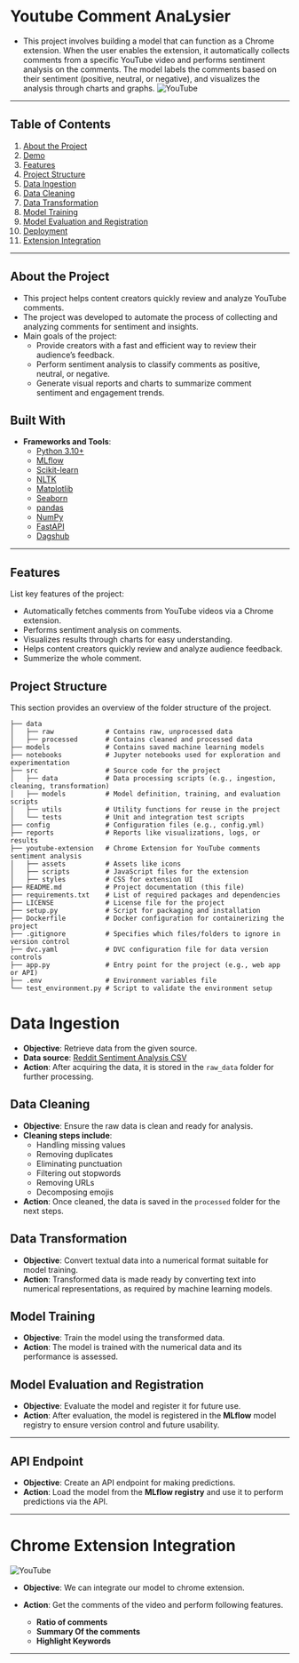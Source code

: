 ﻿# Youtube Comment AnaLysier
- This project involves building a model that can function as a Chrome extension. When the user enables the extension, it automatically collects comments from a specific YouTube video and performs sentiment analysis on the comments. The model labels the comments based on their sentiment (positive, neutral, or negative), and visualizes the analysis through charts and graphs.
![YouTube](reports/youtube_img.png)
---

## Table of Contents

1. [About the Project](#about-the-project)
2. [Demo](#demo)
3. [Features](#features)
4. [Project Structure](#project-structure)
5. [Data Ingestion](#data-ingestion)
5. [Data Cleaning](#data-cleaning)
6. [Data Transformation](#data-transformation)
7. [Model Training](#model-training)
8. [Model Evaluation and Registration](#model-evaluation-and-registration)
8. [Deployment](#deployment)
9. [Extension Integration](#chrome-extension-integration)

---

## About the Project
- This project helps content creators quickly review and analyze YouTube comments.
- The project was developed to automate the process of collecting and analyzing comments for sentiment and insights.
- Main goals of the project:
    - Provide creators with a fast and efficient way to review their audience’s feedback.
    - Perform sentiment analysis to classify comments as positive, neutral, or negative.
    - Generate visual reports and charts to summarize comment sentiment and engagement trends.

## Built With

- **Frameworks and Tools**:
    - [Python 3.10+](https://www.python.org/)
    - [MLflow](https://mlflow.org/)
    - [Scikit-learn](https://scikit-learn.org/stable/)
    - [NLTK](https://www.nltk.org/)
    - [Matplotlib](https://matplotlib.org/)
    - [Seaborn](https://seaborn.pydata.org/)
    - [pandas](https://pandas.pydata.org/)
    - [NumPy](https://numpy.org/)
    - [FastAPI](https://fastapi.tiangolo.com/)
    - [Dagshub](https://dagshub.com/)

---


## Features

List key features of the project:
- Automatically fetches comments from YouTube videos via a Chrome extension.
- Performs sentiment analysis on comments.
- Visualizes results through charts for easy understanding.
- Helps content creators quickly review and analyze audience feedback.
- Summerize the whole comment.
## Project Structure

This section provides an overview of the folder structure of the project.

```plaintext
├── data
│   ├── raw             # Contains raw, unprocessed data
│   ├── processed       # Contains cleaned and processed data
├── models              # Contains saved machine learning models
├── notebooks           # Jupyter notebooks used for exploration and experimentation
├── src                 # Source code for the project
│   ├── data            # Data processing scripts (e.g., ingestion, cleaning, transformation)
│   ├── models          # Model definition, training, and evaluation scripts
│   ├── utils           # Utility functions for reuse in the project
│   └── tests           # Unit and integration test scripts
├── config              # Configuration files (e.g., config.yml)
├── reports             # Reports like visualizations, logs, or results
├── youtube-extension   # Chrome Extension for YouTube comments sentiment analysis
│   ├── assets          # Assets like icons
│   ├── scripts         # JavaScript files for the extension
│   ├── styles          # CSS for extension UI
├── README.md           # Project documentation (this file)
├── requirements.txt    # List of required packages and dependencies
├── LICENSE             # License file for the project
├── setup.py            # Script for packaging and installation
├── Dockerfile          # Docker configuration for containerizing the project
├── .gitignore          # Specifies which files/folders to ignore in version control
├── dvc.yaml            # DVC configuration file for data version controls
├── app.py              # Entry point for the project (e.g., web app or API)
├── .env                # Environment variables file
└── test_environment.py # Script to validate the environment setup
```

# Data Ingestion
- **Objective**: Retrieve data from the given source.
- **Data source**: [Reddit Sentiment Analysis CSV](https://raw.githubusercontent.com/Himanshu-1703/reddit-sentiment-analysis/refs/heads/main/data/reddit.csv)
- **Action**: After acquiring the data, it is stored in the `raw_data` folder for further processing.

## Data Cleaning
- **Objective**: Ensure the raw data is clean and ready for analysis.
- **Cleaning steps include**:
  - Handling missing values
  - Removing duplicates
  - Eliminating punctuation
  - Filtering out stopwords
  - Removing URLs
  - Decomposing emojis
- **Action**: Once cleaned, the data is saved in the `processed` folder for the next steps.

## Data Transformation
- **Objective**: Convert textual data into a numerical format suitable for model training.
- **Action**: Transformed data is made ready by converting text into numerical representations, as required by machine learning models.

## Model Training
- **Objective**: Train the model using the transformed data.
- **Action**: The model is trained with the numerical data and its performance is assessed.

## Model Evaluation and Registration
- **Objective**: Evaluate the model and register it for future use.
- **Action**: After evaluation, the model is registered in the **MLflow** model registry to ensure version control and future usability.
---

## API Endpoint
- **Objective**: Create an API endpoint for making predictions.
- **Action**: Load the model from the **MLflow registry** and use it to perform predictions via the API.

---
# Chrome Extension Integration
![YouTube](reports/extension.PNG)
- **Objective**: We can integrate our model to chrome extension.
- **Action**: Get the comments of the video and perform following features.

    - **Ratio of comments**
    - **Summary Of the comments**
    - **Highlight Keywords**

---
